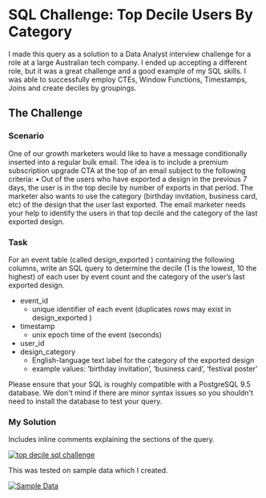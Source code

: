 # SQL Challenge: Top Decile Users By Category

I made this query as a solution to a Data Analyst interview challenge for a role at a large Australian tech company. I ended up accepting a different role, but it was a great challenge and a good example of my SQL skills. I was able to successfully employ CTEs, Window Functions, Timestamps, Joins and create deciles by groupings.

## The Challenge

### Scenario
One of our growth marketers would like to have a message conditionally inserted into a regular bulk email. The idea is to include a premium subscription upgrade CTA at the top of an email subject to the following criteria:
•	Out of the users who have exported a design in the previous 7 days, the user is in the top decile by number of exports in that period.
The marketer also wants to use the category (birthday invitation, business card, etc) of the design that the user last exported.
The email marketer needs your help to identify the users in that top decile and the category of the last exported design.

### Task
For an event table (called design_exported ) containing the following columns, write an SQL query to determine the decile (1 is the lowest, 10 the highest) of each user by event count and the category of the user’s last exported design.
-	event_id
    -	unique identifier of each event (duplicates rows may exist in design_exported )
-	timestamp
    -	unix epoch time of the event (seconds)
-	user_id
-	design_category
    -	English-language text label for the category of the exported design
    -	example values: ‘birthday invitation’, ‘business card’, ‘festival poster’

Please ensure that your SQL is roughly compatible with a PostgreSQL 9.5 database. We don't mind if there are minor syntax issues so you shouldn't need to install the database to test your query.

### My Solution

Includes inline comments explaining the sections of the query.

[![top decile sql challenge](https://img.shields.io/badge/PostgreSQL_Query-31648c?style=for-the-badge&logo=PostgreSQL&logoColor=white)](https://github.com/Kyle-Ross/SQL-Challenge-Top-Decile-Users-By-Category/blob/9c2ba06c873c425c039cdb34fbf7947853784838/top_decile_users_by_category.sql)

This was tested on sample data which I created.

[![Sample Data](https://img.shields.io/badge/Sample_Data-217346?style=for-the-badge&logo=microsoftexcel&logoColor=white)](https://github.com/Kyle-Ross/SQL-Challenge-Top-Decile-Users-By-Category/blob/515c51219fa74045245c0b639c01b37f05179cf8/Sample%20Data.csv)
